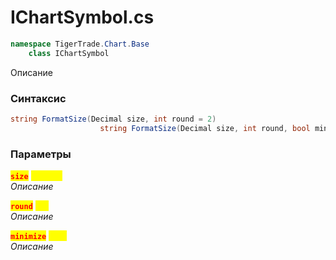 
# IChartSymbol.cs
```csharp
namespace TigerTrade.Chart.Base  
    class IChartSymbol
```

Описание

### Синтаксис
```csharp
string FormatSize(Decimal size, int round = 2)
                    string FormatSize(Decimal size, int round, bool minimize)
```

### Параметры  
<mark style="color:red;">**`size`**</mark> <mark style="color:yellow;">`Decimal`</mark>  
 *Описание*  
  
<mark style="color:red;">**`round`**</mark> <mark style="color:yellow;">`int`</mark>  
 *Описание*  
  
<mark style="color:red;">**`minimize`**</mark> <mark style="color:yellow;">`bool`</mark>  
 *Описание*  
  

                    
                    